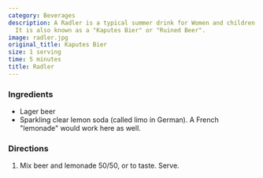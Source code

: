 ```yaml
---
category: Beverages
description: A Radler is a typical summer drink for Women and children in Germany.
  It is also known as a "Kaputes Bier" or "Ruined Beer".
image: radler.jpg
original_title: Kaputes Bier
size: 1 serving
time: 5 minutes
title: Radler
---
```

### Ingredients

* Lager beer
* Sparkling clear lemon soda (called limo in German). A French "lemonade" would work here as well.

### Directions

1. Mix beer and lemonade 50/50, or to taste. Serve.